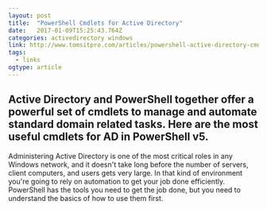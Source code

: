```yaml
---
layout: post 
title:  "PowerShell Cmdlets for Active Directory" 
date:   2017-01-09T15:25:43.764Z 
categories: activedirectory windows
link: http://www.tomsitpro.com/articles/powershell-active-directory-cmdlets,2-801.html#sthash.S5wTQGsd.1TkMt8W4.uxfs 
tags:
  - links
ogtype: article 
---
```


 ## Active Directory and PowerShell together offer a powerful set of cmdlets to manage and automate standard domain related tasks. Here are the most useful cmdlets for AD in PowerShell v5.


Administering Active Directory is one of the most critical roles in any Windows network, and it doesn't take long before the number of servers, client computers, and users gets very large. In that kind of environment you're going to rely on automation to get your job done efficiently. PowerShell has the tools you need to get the job done, but you need to understand the basics of how to use them first.